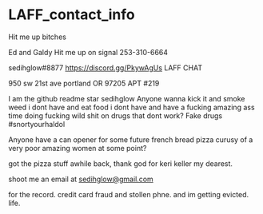 # LAFF_contact_info
Hit me up bitches

Ed and Galdy
Hit me up on signal
253-310-6664

sedihglow#8877
https://discord.gg/PkywAgUs LAFF CHAT

950 sw 21st ave portland OR 97205 APT #219

I am the github readme star sedihglow
Anyone wanna kick it and smoke weed i dont have and eat food i dont have and have a 
fucking amazing ass time doing fucking wild shit on drugs that dont work? Fake drugs #snortyourhaldol

Anyone have a can opener for some future french bread pizza curusy of a very poor amazing women at some point?

got the pizza stuff awhile back, thank god for keri keller my dearest.

shoot me an email at sedihglow@gmail.com

for the record. credit card fraud and stollen phne. and im getting evicted. life.
